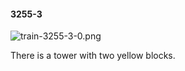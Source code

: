 #### 3255-3
![train-3255-3-0.png](https://github.com/lil-lab/nlvr/raw/master/nlvr/train/images/15/train-3255-3-0.png "train-3255-3-0.png")

There is a tower with two yellow blocks.